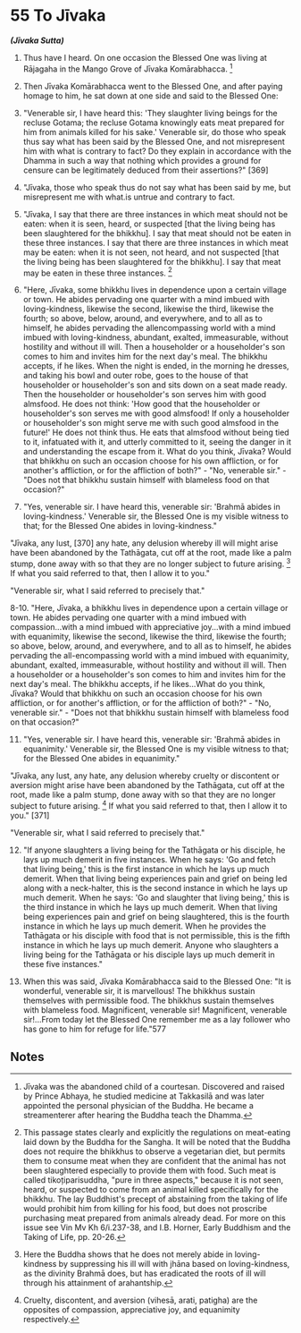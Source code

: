 # 55 To Jīvaka
***(Jīvaka Sutta)***

1. Thus have I heard. On one occasion the Blessed One was living at Rājagaha in the Mango Grove of Jīvaka Komārabhacca. [^573]

2. Then Jīvaka Komārabhacca went to the Blessed One, and after paying homage to him, he sat down at one side and said to the Blessed One:

3. "Venerable sir, I have heard this: 'They slaughter living beings for the recluse Gotama; the recluse Gotama knowingly eats meat prepared for him from animals killed for his sake.' Venerable sir, do those who speak thus say what has been said by the Blessed One, and not misrepresent him with what is contrary to fact? Do they explain in accordance with the Dhamma in such a way that nothing which provides a ground for censure can be legitimately deduced from their assertions?" [369]

4. "Jīvaka, those who speak thus do not say what has been said by me, but misrepresent me with what.is untrue and contrary to fact.

5. "Jīvaka, I say that there are three instances in which meat should not be eaten: when it is seen, heard, or suspected [that the living being has been slaughtered for the bhikkhu]. I say that meat should not be eaten in these three instances. I say that there are three instances in which meat may be eaten: when it is not seen, not heard, and not suspected [that the living being has been slaughtered for the bhikkhu]. I say that meat may be eaten in these three instances. [^574]

6. "Here, Jīvaka, some bhikkhu lives in dependence upon a certain village or town. He abides pervading one quarter with a mind imbued with loving-kindness, likewise the second, likewise the third, likewise the fourth; so above, below, around, and everywhere, and to all as to himself, he abides pervading the allencompassing world with a mind imbued with loving-kindness,
abundant, exalted, immeasurable, without hostility and without ill will. Then a householder or a householder's son comes to him and invites him for the next day's meal. The bhikkhu accepts, if he likes. When the night is ended, in the morning he dresses, and taking his bowl and outer robe, goes to the house of that householder or householder's son and sits down on a seat made ready. Then the householder or householder's son serves him with good almsfood. He does not think: 'How good that the householder or householder's son serves me with good almsfood! If only a householder or householder's son might serve me with such good almsfood in the future!' He does not think thus. He eats that almsfood without being tied to it, infatuated with it, and utterly committed to it, seeing the danger in it and understanding the escape from it. What do you think, Jīvaka? Would that bhikkhu on such an occasion choose for his own affliction, or for another's affliction, or for the affliction of both?" - "No, venerable sir." - "Does not that bhikkhu sustain himself with blameless food on that occasion?"

7. "Yes, venerable sir. I have heard this, venerable sir: 'Brahmā abides in loving-kindness.' Venerable sir, the Blessed One is my visible witness to that; for the Blessed One abides in loving-kindness."

"Jīvaka, any lust, [370] any hate, any delusion whereby ill will might arise have been abandoned by the Tathāgata, cut off at the root, made like a palm stump, done away with so that they are no longer subject to future arising. [^575] If what you said referred to that, then I allow it to you."

"Venerable sir, what I said referred to precisely that."

8-10. "Here, Jīvaka, a bhikkhu lives in dependence upon a certain village or town. He abides pervading one quarter with a mind imbued with compassion...with a mind imbued with appreciative joy...with a mind imbued with equanimity, likewise the second, likewise the third, likewise the fourth; so above, below, around, and everywhere, and to all as to himself, he abides pervading the all-encompassing world with a mind imbued with equanimity, abundant, exalted, immeasurable, without hostility and without ill will. Then a householder or a householder's son comes to him and invites him for the next day's meal. The bhikkhu accepts, if he likes...What do you think, Jīvaka? Would that bhikkhu on such an occasion choose
for his own affliction, or for another's affliction, or for the affliction of both?" - "No, venerable sir." - "Does not that bhikkhu sustain himself with blameless food on that occasion?"

11. "Yes, venerable sir. I have heard this, venerable sir: 'Brahmā abides in equanimity.' Venerable sir, the Blessed One is my visible witness to that; for the Blessed One abides in equanimity."

"Jīvaka, any lust, any hate, any delusion whereby cruelty or discontent or aversion might arise have been abandoned by the Tathāgata, cut off at the root, made like a palm stump, done away with so that they are no longer subject to future arising. [^576] If what you said referred to that, then I allow it to you." [371]

"Venerable sir, what I said referred to precisely that."

12. "If anyone slaughters a living being for the Tathāgata or his disciple, he lays up much demerit in five instances. When he says: 'Go and fetch that living being,' this is the first instance in which he lays up much demerit. When that living being experiences pain and grief on being led along with a neck-halter, this is the second instance in which he lays up much demerit. When he says: 'Go and slaughter that living being,' this is the third instance in which he lays up much demerit. When that living being experiences pain and grief on being slaughtered, this is the fourth instance in which he lays up much demerit. When he provides the Tathāgata or his disciple with food that is not permissible, this is the fifth instance in which he lays up much demerit. Anyone who slaughters a living being for the Tathāgata or his disciple lays up much demerit in these five instances."

13. When this was said, Jīvaka Komārabhacca said to the Blessed One: "It is wonderful, venerable sir, it is marvellous! The bhikkhus sustain themselves with permissible food. The bhikkhus sustain themselves with blameless food. Magnificent, venerable sir! Magnificent, venerable sir!...From today let the Blessed One remember me as a lay follower who has gone to him for refuge for life."577

## Notes

[^573]: Jīvaka was the abandoned child of a courtesan. Discovered and raised by Prince Abhaya, he studied medicine at Takkasilā and was later appointed the personal physician of the Buddha. He became a streamenterer after hearing the Buddha teach the Dhamma.

[^574]: This passage states clearly and explicitly the regulations on meat-eating laid down by the Buddha for the Sangha. It will be noted that the Buddha does not require the bhikkhus to observe a vegetarian diet, but permits them to consume meat when they are confident that the animal has not been slaughtered especially to provide them with food. Such meat is called tikoțiparisuddha, "pure in three aspects," because it is not seen, heard, or suspected to come from an animal killed specifically for the bhikkhu. The lay Buddhist's precept of abstaining from the taking of life would prohibit him from killing for his food, but does not proscribe purchasing meat prepared from animals already dead. For more on this issue see Vin Mv Kh 6/i.237-38, and I.B. Horner, Early Buddhism and the Taking of Life, pp. 20-26.

[^575]: Here the Buddha shows that he does not merely abide in loving-kindness by suppressing his ill will with jhāna based on loving-kindness, as the divinity Brahmā does, but has eradicated the roots of ill will through his attainment of arahantship.

[^576]: Cruelty, discontent, and aversion (vihesā, arati, patigha) are the opposites of compassion, appreciative joy, and equanimity respectively.

[^577]: It is puzzling that Jivaka here declares himself a lay follower as if for the first time when he had already been established in stream-entry. Perhaps this formula was used as a means of reaffirming one's dedication to the Triple Gem and was not restricted to an initial profession of going for refuge.

